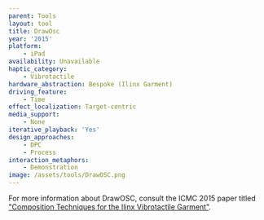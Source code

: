```yaml
---
parent: Tools
layout: tool
title: DrawOsc
year: '2015'
platform:
    - iPad
availability: Unavailable
haptic_category:
    - Vibrotactile
hardware_abstraction: Bespoke (Ilinx Garment)
driving_feature:
    - Time
effect_localization: Target-centric
media_support:
    - None
iterative_playback: 'Yes'
design_approaches:
    - DPC
    - Process
interaction_metaphors:
    - Demonstration
image: /assets/tools/DrawOSC.png
---
```

For more information about DrawOSC, consult the ICMC 2015 paper titled ["Composition Techniques for the Ilinx Vibrotactile Garment"](http://citeseerx.ist.psu.edu/viewdoc/download?doi=10.1.1.702.2949&rep=rep1&type=pdf).
